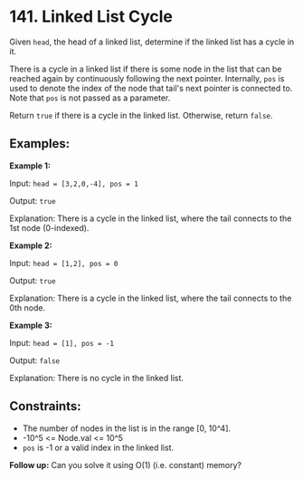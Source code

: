 # 141. Linked List Cycle

Given `head`, the head of a linked list, determine if the linked list has a cycle in it.

There is a cycle in a linked list if there is some node in the list that can be reached again by continuously following the next pointer. Internally, `pos` is used to denote the index of the node that tail's next pointer is connected to. Note that `pos` is not passed as a parameter.

Return `true` if there is a cycle in the linked list. Otherwise, return `false`.

## Examples:

**Example 1:**

Input: `head = [3,2,0,-4], pos = 1`

Output: `true`

Explanation: There is a cycle in the linked list, where the tail connects to the 1st node (0-indexed).

**Example 2:**

Input: `head = [1,2], pos = 0`

Output: `true`

Explanation: There is a cycle in the linked list, where the tail connects to the 0th node.

**Example 3:**

Input: `head = [1], pos = -1`

Output: `false`

Explanation: There is no cycle in the linked list.

## Constraints:

- The number of nodes in the list is in the range [0, 10^4].
- -10^5 <= Node.val <= 10^5
- `pos` is -1 or a valid index in the linked list.

**Follow up:** Can you solve it using O(1) (i.e. constant) memory?
